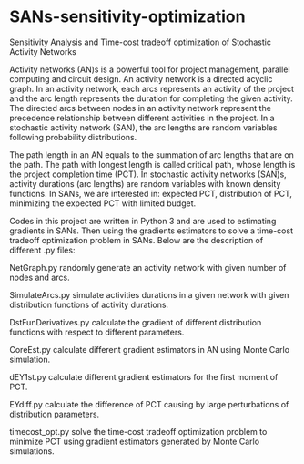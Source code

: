 # SANs-sensitivity-optimization
Sensitivity Analysis and Time-cost tradeoff optimization of Stochastic Activity Networks

Activity networks (AN)s is a powerful tool for project management, parallel computing and circuit design. An activity network is a directed acyclic graph. In an activity network, each arcs represents an activity of the project and the arc length represents the duration for completing the given activity. The directed arcs between nodes in an activity network represent the precedence relationship between different activities in the project. In a stochastic activity network (SAN), the arc lengths are random variables following probability distributions. 

The path length in an AN equals to the summation of arc lengths that are on the path. The path with longest length is called critical path, whose length is the project completion time (PCT). In stochastic activity networks (SAN)s, activity durations (arc lengths) are random variables with known density functions. In SANs, we are interested in: expected PCT, distribution of PCT, minimizing the expected PCT with limited budget.

Codes in this project are written in Python 3 and are used to estimating gradients in SANs. Then using the gradients estimators to solve a time-cost tradeoff optimization problem in SANs. Below are the description of different .py files:

NetGraph.py        randomly generate an activity network with given number of nodes and arcs.

SimulateArcs.py    simulate activities durations in a given network with given distribution functions of activity durations.

DstFunDerivatives.py calculate the gradient of different distribution functions with respect to different parameters.

CoreEst.py         calculate different gradient estimators in AN using Monte Carlo simulation.

dEY1st.py          calculate different gradient estimators for the first moment of PCT.

EYdiff.py          calculate the difference of PCT causing by large perturbations of distribution parameters.

timecost_opt.py    solve the time-cost tradeoff optimization problem to minimize PCT using gradient estimators generated by Monte Carlo simulations.



